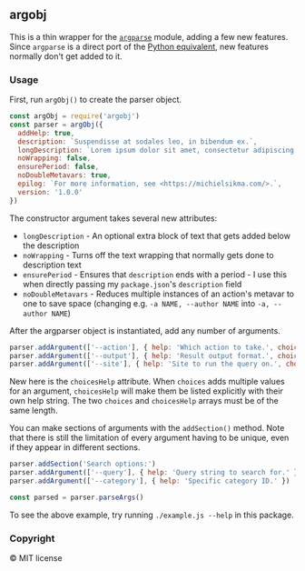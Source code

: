 ## argobj

This is a thin wrapper for the [`argparse`](https://github.com/nodeca/argparse) module, adding a few new features. Since `argparse` is a direct port of the [Python equivalent](https://docs.python.org/3/library/argparse.html), new features normally don't get added to it.

### Usage

First, run `argObj()` to create the parser object.

```js
const argObj = require('argobj')
const parser = argObj({
  addHelp: true,
  description: `Suspendisse at sodales leo, in bibendum ex.`,
  longDescription: `Lorem ipsum dolor sit amet, consectetur adipiscing elit. Maecenas ac lectus lacinia, laoreet sem sit amet, imperdiet tellus. Etiam augue erat, elementum vel malesuada non, varius quis lectus. Phasellus quis sollicitudin dui, nec tristique ex.`,
  noWrapping: false,
  ensurePeriod: false,
  noDoubleMetavars: true,
  epilog: `For more information, see <https://michielsikma.com/>.`,
  version: '1.0.0'
})
```

The constructor argument takes several new attributes:

* `longDescription` - An optional extra block of text that gets added below the description
* `noWrapping` - Turns off the text wrapping that normally gets done to description text
* `ensurePeriod` - Ensures that `description` ends with a period - I use this when directly passing my `package.json`'s `description` field
* `noDoubleMetavars` - Reduces multiple instances of an action's metavar to one to save space (changing e.g. `-a NAME, --author NAME` into `-a, --author NAME`)

After the argparser object is instantiated, add any number of arguments.

```js
parser.addArgument(['--action'], { help: 'Which action to take.', choices: ['search', 'detail'], metavar: 'ACTION', choicesHelp: ['Runs a search query and returns results.', 'Returns information about a specific item by ID.'] })
parser.addArgument(['--output'], { help: 'Result output format.', choices: ['json', 'xml', 'terminal'], choicesHelp: ['JSON string (default).', 'XML string.', 'Plain text readable in terminal.'], defaultValue: 'json', metavar: 'TYPE' })
parser.addArgument(['--site'], { help: 'Site to run the query on.', choices: ['asdf'], defaultValue: 'asdf' })
```

New here is the `choicesHelp` attribute. When `choices` adds multiple values for an argument, `choicesHelp` will make them be listed explicitly with their own help string. The two `choices` and `choicesHelp` arrays must be of the same length.

You can make sections of arguments with the `addSection()` method. Note that there is still the limitation of every argument having to be unique, even if they appear in different sections.

```js
parser.addSection('Search options:')
parser.addArgument(['--query'], { help: 'Query string to search for.' })
parser.addArgument(['--category'], { help: 'Specific category ID.' })

const parsed = parser.parseArgs()
```

To see the above example, try running `./example.js --help` in this package.

### Copyright

© MIT license
